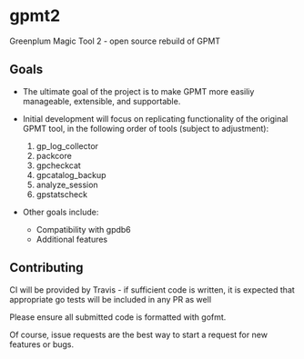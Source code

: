 # gpmt2
Greenplum Magic Tool 2 - open source rebuild of GPMT


## Goals

- The ultimate goal of the project is to make GPMT more easiliy manageable, extensible, and supportable.
- Initial development will focus on replicating functionality of the original GPMT tool, in the following order of tools (subject to adjustment):
  1. gp_log_collector
  2. packcore
  3. gpcheckcat
  4. gpcatalog_backup
  5. analyze_session
  6. gpstatscheck
  
  
- Other goals include:
  - Compatibility with gpdb6
  - Additional features
  

## Contributing
CI will be provided by Travis - if sufficient code is written, it is expected that appropriate go tests will be included in any PR as well

Please ensure all submitted code is formatted with gofmt. 

Of course, issue requests are the best way to start a request for new features or bugs.
